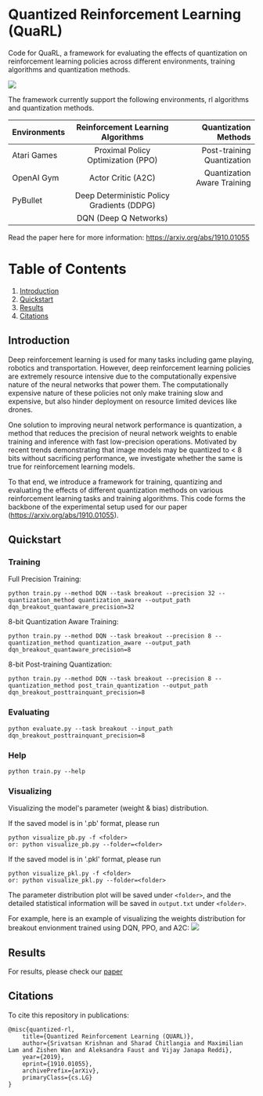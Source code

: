 # Quantized Reinforcement Learning (QuaRL)

Code for QuaRL, a framework for evaluating the effects of quantization on reinforcement learning policies across different environments, training algorithms and quantization methods. 

![](https://github.com/harvard-edge/quarl/blob/master/docs/QuaRL-intro-figure.png)

The framework currently support the following environments, rl algorithms and quantization methods.

| Environments       | Reinforcement Learning Algorithms           | Quantization Methods  |
| ------------- |:-------------:| -----:|
| Atari Games      | Proximal Policy Optimization (PPO) | Post-training Quantization |
| OpenAI Gym     | Actor Critic (A2C)     |   Quantization Aware Training |
| PyBullet | Deep Deterministic Policy Gradients (DDPG)     |     |
|           | DQN (Deep Q Networks)           | |

Read the paper here for more information: https://arxiv.org/abs/1910.01055

# Table of Contents
1. [Introduction](#Introduction)
2. [Quickstart](#Quickstart)
3. [Results](#Results)
4. [Citations](#Citations)

## Introduction
Deep reinforcement learning is used for many tasks including game playing, robotics and transportation. However, deep reinforcement learning policies are extremely resource intensive due to the computationally expensive nature of the neural networks that power them. The computationally expensive nature of these policies not only make training slow and expensive, but also hinder deployment on resource limited devices like drones.

One solution to improving neural network performance is quantization, a method that reduces the precision of neural network weights to enable training and inference with fast low-precision operations. Motivated by recent trends demonstrating that image models may be quantized to < 8 bits without sacrificing performance, we investigate whether the same is true for reinforcement learning models.

To that end, we introduce a framework for training, quantizing and evaluating the effects of different quantization methods on various reinforcement learning tasks and training algorithms. This code forms the backbone of the experimental setup used for our paper (https://arxiv.org/abs/1910.01055). 

## Quickstart

### Training

Full Precision Training:

```
python train.py --method DQN --task breakout --precision 32 --quantization_method quantization_aware --output_path dqn_breakout_quantaware_precision=32
```

8-bit Quantization Aware Training:

```
python train.py --method DQN --task breakout --precision 8 --quantization_method quantization_aware --output_path dqn_breakout_quantaware_precision=8
```

8-bit Post-training Quantization:

```
python train.py --method DQN --task breakout --precision 8 --quantization_method post_train_quantization --output_path dqn_breakout_posttrainquant_precision=8
```

### Evaluating

```
python evaluate.py --task breakout --input_path dqn_breakout_posttrainquant_precision=8
```

### Help
```
python train.py --help
```

### Visualizing
Visualizing the model's parameter (weight & bias) distribution.

If the saved model is in '.pb' format, please run 
```
python visualize_pb.py -f <folder>
or: python visualize_pb.py --folder=<folder>
```

If the saved model is in '.pkl' format, please run 
```
python visualize_pkl.py -f <folder>
or: python visualize_pkl.py --folder=<folder>
```

The parameter distribution plot will be saved under ```<folder>```, and the detailed statistical information will be saved in ```output.txt``` under ```<folder>```.

For example, here is an example of visualizing the weights distribution for breakout envionment trained using DQN, PPO, and A2C:
![](https://github.com/harvard-edge/quarl/blob/master/docs/breakout-weight-distribution.png)

## Results
For results, please check our [paper](https://arxiv.org/abs/1910.01055) 
## Citations
To cite this repository in publications:
```
@misc{quantized-rl,
    title={Quantized Reinforcement Learning (QUARL)},
    author={Srivatsan Krishnan and Sharad Chitlangia and Maximilian Lam and Zishen Wan and Aleksandra Faust and Vijay Janapa Reddi},
    year={2019},
    eprint={1910.01055},
    archivePrefix={arXiv},
    primaryClass={cs.LG}
}
```
